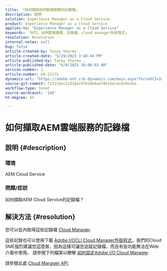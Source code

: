 ```yaml
---
title: 「如何擷取AEM雲端服務的記錄檔」
description: 說明
solution: Experience Manager as a Cloud Service
product: Experience Manager as a Cloud Service
applies-to: "Experience Manager as a Cloud Service"
keywords: 「KCS、AEM雲端服務、記錄檔、cloud manager外掛程式」
resolution: Resolution
internal-notes: null
bug: false
article-created-by: Tanay Sharma .
article-created-date: "5/29/2023 3:48:44 PM"
article-published-by: Tanay Sharma .
article-published-date: "6/8/2023 10:00:03 AM"
version-number: 1
article-number: KA-22172
dynamics-url: "https://adobe-ent.crm.dynamics.com/main.aspx?forceUCI=1&pagetype=entityrecord&etn=knowledgearticle&id=7a075947-38fe-ed11-8f6e-6045bd006b3d"
source-git-commit: f1521dec2c828ac9781db4aefdb16ecdc819e3ba
workflow-type: tm+mt
source-wordcount: '145'
ht-degree: 6%

---
```


# 如何擷取AEM雲端服務的記錄檔

## 說明 {#description}


### <b>環境</b>

AEM Cloud Service



### <b>問題/症狀</b>

如何擷取AEM Cloud Service的記錄檔？




## 解決方法 {#resolution}


您可以從內取得這些記錄檔 [Cloud Manager](https://experienceleague.adobe.com/docs/experience-manager-cloud-service/content/implementing/using-cloud-manager/manage-logs.html?lang=en).

這些記錄也可以使用下載 [Adobe I/OCLI Cloud Manager外掛程式](https://github.com/adobe/aio-cli-plugin-cloudmanager)，我們的Cloud SME強烈建議您這麼做，因為這樣可讓您追蹤記錄檔，而且有些功能無法在Web介面中使用。 請參閱下列檔案以瞭解 [如何設定Adobe I/O Cloud Manager](https://experienceleaguecommunities.adobe.com/t5/adobe-experience-manager/setting-up-adobe-i-o-cli-for-cloud-manager-aem-community-blog/m-p/380156).

請參閱此處 [Cloud Manager API](https://developer.adobe.com/experience-cloud/cloud-manager/reference/api/#operation/getEnvironmentLogs).
